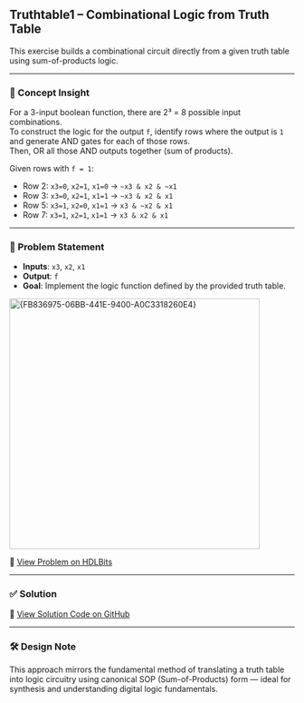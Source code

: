 ## Truthtable1 – Combinational Logic from Truth Table

This exercise builds a combinational circuit directly from a given truth table using sum-of-products logic.

---

### 🧠 Concept Insight  
For a 3-input boolean function, there are 2³ = 8 possible input combinations.  
To construct the logic for the output `f`, identify rows where the output is `1` and generate AND gates for each of those rows.  
Then, OR all those AND outputs together (sum of products).

Given rows with `f = 1`:  
- Row 2: `x3=0`, `x2=1`, `x1=0` → `~x3 & x2 & ~x1`  
- Row 3: `x3=0`, `x2=1`, `x1=1` → `~x3 & x2 & x1`  
- Row 5: `x3=1`, `x2=0`, `x1=1` → `x3 & ~x2 & x1`  
- Row 7: `x3=1`, `x2=1`, `x1=1` → `x3 & x2 & x1`  

---

### 📘 Problem Statement  
- **Inputs**: `x3`, `x2`, `x1`  
- **Output**: `f`  
- **Goal**: Implement the logic function defined by the provided truth table.

<img width="442" alt="{FB836975-06BB-441E-9400-A0C3318260E4}" src="https://github.com/user-attachments/assets/82096a57-63a4-4253-8984-44a3cc019e59" />

🔗 [View Problem on HDLBits](https://hdlbits.01xz.net/wiki/Truthtable1)

---

### ✅ Solution  
📄 [View Solution Code on GitHub](https://github.com/EswarAdithya011/HDLBits/blob/main/Problem%20Sets/3.%20Circuits/Combinational%20logic/3.1%20Basic%20gates/3.1.8%20Truth%20tables/truthtable1.v)

---

### 🛠 Design Note  
This approach mirrors the fundamental method of translating a truth table into logic circuitry using canonical SOP (Sum-of-Products) form — ideal for synthesis and understanding digital logic fundamentals.
